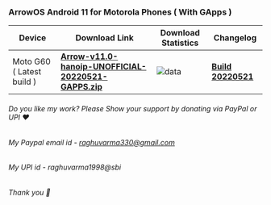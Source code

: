 ### ArrowOS Android 11 for Motorola Phones ( With GApps )

| Device       |              Download Link                      |  Download Statistics  |  Changelog  |
|--------------|-------------------------------------------------|-----------------------|-------------|
| Moto G60 ( Latest build )| [**Arrow-v11.0-hanoip-UNOFFICIAL-20220521-GAPPS.zip**](https://sourceforge.net/projects/motorola-sm6150/files/G60/ArrowOS/Arrow-v11.0-hanoip-UNOFFICIAL-20220521-GAPPS.zip/download)|![data](https://img.shields.io/sourceforge/dt/motorola-sm6150/G60/ArrowOS/Arrow-v11.0-hanoip-UNOFFICIAL-20220521-GAPPS.zip.svg)|[**Build 20220521**](https://github.com/RaghuVarma331/scripts/raw/master/Motorola-SM6150/ArrowOS-changelog.txt)|

###### Do you like my work? Please Show your support by donating via PayPal or UPI ❤️
###### My Paypal email id - raghuvarma330@gmail.com
###### My UPI id - raghuvarma1998@sbi
###### Thank you 🙂


